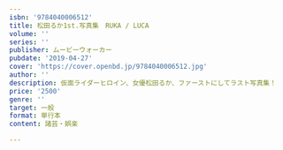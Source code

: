 ```yaml
---
isbn: '9784040006512'
title: 松田るか1st.写真集　RUKA / LUCA
volume: ''
series: ''
publisher: ムービーウォーカー
pubdate: '2019-04-27'
cover: 'https://cover.openbd.jp/9784040006512.jpg'
author: ''
description: 仮面ライダーヒロイン、女優松田るか、ファーストにしてラスト写真集！
price: '2500'
genre: ''
target: 一般
format: 単行本
content: 諸芸・娯楽

---
```

